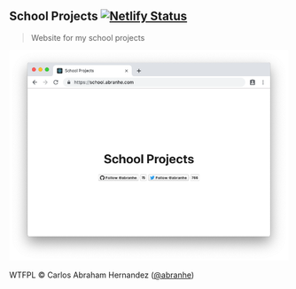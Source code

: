 ## School Projects [![Netlify Status](https://api.netlify.com/api/v1/badges/b1257718-480a-496c-8fa3-138904ce0230/deploy-status)](https://app.netlify.com/sites/school-abranhe/deploys)

> Website for my school projects

![](public/screenshot.png)

WTFPL © Carlos Abraham Hernandez  ([@abranhe](https://twitter.com/abranhe))